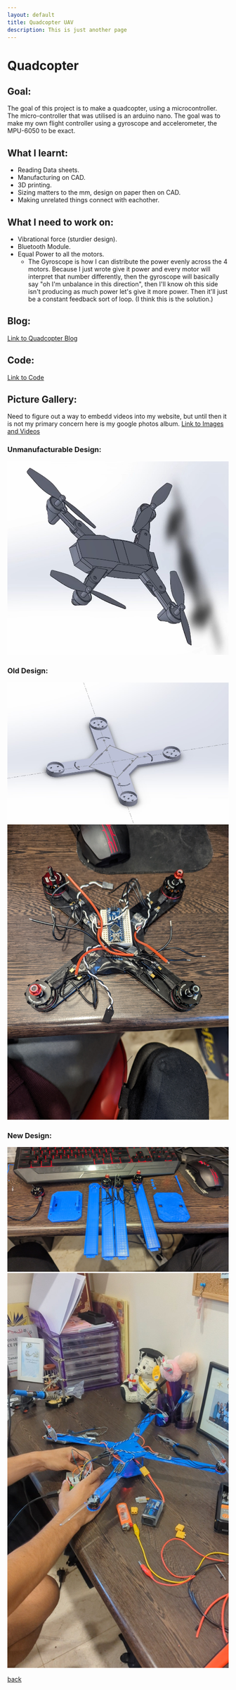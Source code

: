 ```yaml
---
layout: default
title: Quadcopter UAV
description: This is just another page
---
```


# Quadcopter


## Goal:

The goal of this project is to make a quadcopter, using a microcontroller. The micro-controller that was utilised is an arduino nano. The goal was to make my own flight controller using a gyroscope and accelerometer, the MPU-6050 to be exact. 

## What I learnt:
- Reading Data sheets.
- Manufacturing on CAD.
- 3D printing.
- Sizing matters to the mm, design on paper then on CAD.
- Making unrelated things connect with eachother.

## What I need to work on:
- Vibrational force (sturdier design).
- Bluetooth Module.
- Equal Power to all the motors.
    - The Gyroscope is how I can distribute the power evenly across the 4 motors. Because I just wrote give it power and every motor will interpret that number differently, then the gyroscope will basically say "oh I'm unbalance in this direction", then I'll know oh this side isn't producing as much power let's give it more power. Then it'll just be a constant feedback sort of loop. (I think this is the solution.)

## Blog:

[Link to Quadcopter Blog](../Blogs/QuadScript.html)

## Code:

[Link to Code](https://github.com/joey101/quadcopter/tree/main/code)

## Picture Gallery:

Need to figure out a way to embedd videos into my website, but until then it is not my primary concern here is my google photos album. 
[Link to Images and Videos](https://photos.app.goo.gl/HqWgAw4qKFifhEAV9)

### Unmanufacturable Design:
![Can't Make](../images/drone/unmanufacturable.jpg)

### Old Design:
![Picture1](../images/drone/001.jpg)
![Picture2](../images/drone/002.jpg)

### New Design:
![Picture3](../images/drone/003.jpg)
![Picture4](../images/drone/004.jpg)

[back](../index.html)
